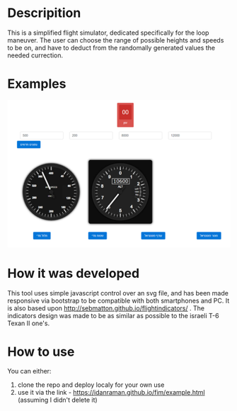 # Descripition
This is a simplified flight simulator, dedicated specifically for the loop maneuver. The user can choose the range of possible heights and speeds to be on, and have to deduct from the randomally generated values the needed currection.

# Examples

<p align="center">
  <img src="/Examples/1.png" width="800" title="hover text"> 
</p>

# How it was developed
This tool uses simple javascript control over an svg file, and has been made responsive via bootstrap to be compatible with both smartphones and PC. It is also based upon http://sebmatton.github.io/flightindicators/ .
The indicators design was made to be as similar as possible to the israeli T-6 Texan II one's.

# How to use

You can either:
1. clone the repo and deploy localy for your own use
2. use it via the link - https://idanraman.github.io/fim/example.html (assuming I didn't delete it)

